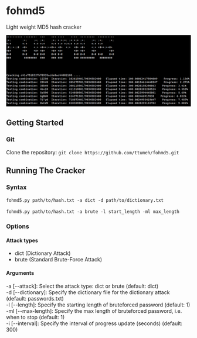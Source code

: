 # fohmd5

Light weight MD5 hash cracker

![Screenshot](main.png)

## Getting Started

### Git
   Clone the repository: `git clone https://github.com/ttumeh/fohmd5.git`

## Running The Cracker

### Syntax

`fohmd5.py path/to/hash.txt -a dict -d path/to/dictionary.txt`

`fohmd5.py path/to/hash.txt -a brute -l start_length -ml max_length`

### Options
#### Attack types

- dict (Dictionary Attack)
- brute (Standard Brute-Force Attack)

#### Arguments
-a [--attack]: Select the attack type: dict or brute (default: dict)<br/>
-d [--dictionary]: Specify the dictionary file for the dictionary attack (default: passwords.txt)<br/>
-l [--length]: Specify the starting length of bruteforced password (default: 1)<br/>
-ml [--max-length]: Specify the max length of bruteforced password, i.e. when to stop (default: 1)<br/>
-i [--interval]: Specify the interval of progress update (seconds) (default: 300)<br/>